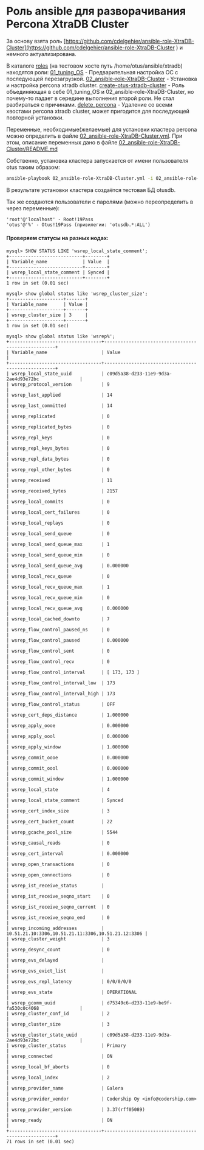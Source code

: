# Роль ansible для разворачивания Percona XtraDB Cluster

За основу взята роль [https://github.com/cdelgehier/ansible-role-XtraDB-Cluster](https://github.com/cdelgehier/ansible-role-XtraDB-Cluster ) и немного актуализирована.

В каталоге [roles](roles/) (на тестовом хосте путь /home/otus/ansible/xtradb) находятся роли:
[01_tuning_OS](roles/01_tuning_OS) - Предварительная настройка ОС с последующей перезагрузкой.
[02_ansible-role-XtraDB-Cluster](roles/02_ansible-role-XtraDB-Cluster) - Установка и настройка percona xtradb cluster.
[create-otus-xtradb-cluster](roles/create-otus-xtradb-cluster) - Роль объединяющая в себе 01_tuning_OS и 02_ansible-role-XtraDB-Cluster, но почему-то падает в середине выполнения второй роли. Не стал разбираться с причинами.
[delete_percona](roles/delete_percona) - Удаление со всеми хвостами percona xtradb cluster, может пригодится для последующей повторной установки.

Переменные, необходимые(желаемые) для установки кластера percona можно определить в файле [02_ansible-role-XtraDB-Cluster.yml](roles/02_ansible-role-XtraDB-Cluster.yml). При этом, описание переменных дано в файле [02_ansible-role-XtraDB-Cluster/README.md](roles/02_ansible-role-XtraDB-Cluster/README.md)

Собственно, установка кластера запускается от имени пользователя otus таким образом:
```bash
ansible-playbook 02_ansible-role-XtraDB-Cluster.yml -i 02_ansible-role-XtraDB-Cluster/hosts
```

В результате установки кластера создаётся тестовая БД otusdb.

Так же создаются пользователи с паролями (можно переопределить в через переменные):
```mysql
'root'@'localhost' - Root!19Pass 
'otus'@'%' - Otus!19Pass (привилегии: 'otusdb.*:ALL')
```
#### Проверяем статусы на разных нодах:

```mysql
mysql> SHOW STATUS LIKE 'wsrep_local_state_comment';
+---------------------------+--------+
| Variable_name             | Value  |
+---------------------------+--------+
| wsrep_local_state_comment | Synced |
+---------------------------+--------+
1 row in set (0.01 sec)
```
```mysql
mysql> show global status like 'wsrep_cluster_size';
+--------------------+-------+
| Variable_name      | Value |
+--------------------+-------+
| wsrep_cluster_size | 3     |
+--------------------+-------+
1 row in set (0.01 sec)
```
```mysql
mysql> show global status like 'wsrep%';
+----------------------------------+----------------------------------------------------+
| Variable_name                    | Value                                              |
+----------------------------------+----------------------------------------------------+
| wsrep_local_state_uuid           | c09d5a38-d233-11e9-9d3a-2ae4d93e72bc               |
| wsrep_protocol_version           | 9                                                  |
| wsrep_last_applied               | 14                                                 |
| wsrep_last_committed             | 14                                                 |
| wsrep_replicated                 | 0                                                  |
| wsrep_replicated_bytes           | 0                                                  |
| wsrep_repl_keys                  | 0                                                  |
| wsrep_repl_keys_bytes            | 0                                                  |
| wsrep_repl_data_bytes            | 0                                                  |
| wsrep_repl_other_bytes           | 0                                                  |
| wsrep_received                   | 11                                                 |
| wsrep_received_bytes             | 2157                                               |
| wsrep_local_commits              | 0                                                  |
| wsrep_local_cert_failures        | 0                                                  |
| wsrep_local_replays              | 0                                                  |
| wsrep_local_send_queue           | 0                                                  |
| wsrep_local_send_queue_max       | 1                                                  |
| wsrep_local_send_queue_min       | 0                                                  |
| wsrep_local_send_queue_avg       | 0.000000                                           |
| wsrep_local_recv_queue           | 0                                                  |
| wsrep_local_recv_queue_max       | 1                                                  |
| wsrep_local_recv_queue_min       | 0                                                  |
| wsrep_local_recv_queue_avg       | 0.000000                                           |
| wsrep_local_cached_downto        | 7                                                  |
| wsrep_flow_control_paused_ns     | 0                                                  |
| wsrep_flow_control_paused        | 0.000000                                           |
| wsrep_flow_control_sent          | 0                                                  |
| wsrep_flow_control_recv          | 0                                                  |
| wsrep_flow_control_interval      | [ 173, 173 ]                                       |
| wsrep_flow_control_interval_low  | 173                                                |
| wsrep_flow_control_interval_high | 173                                                |
| wsrep_flow_control_status        | OFF                                                |
| wsrep_cert_deps_distance         | 1.000000                                           |
| wsrep_apply_oooe                 | 0.000000                                           |
| wsrep_apply_oool                 | 0.000000                                           |
| wsrep_apply_window               | 1.000000                                           |
| wsrep_commit_oooe                | 0.000000                                           |
| wsrep_commit_oool                | 0.000000                                           |
| wsrep_commit_window              | 1.000000                                           |
| wsrep_local_state                | 4                                                  |
| wsrep_local_state_comment        | Synced                                             |
| wsrep_cert_index_size            | 3                                                  |
| wsrep_cert_bucket_count          | 22                                                 |
| wsrep_gcache_pool_size           | 5544                                               |
| wsrep_causal_reads               | 0                                                  |
| wsrep_cert_interval              | 0.000000                                           |
| wsrep_open_transactions          | 0                                                  |
| wsrep_open_connections           | 0                                                  |
| wsrep_ist_receive_status         |                                                    |
| wsrep_ist_receive_seqno_start    | 0                                                  |
| wsrep_ist_receive_seqno_current  | 0                                                  |
| wsrep_ist_receive_seqno_end      | 0                                                  |
| wsrep_incoming_addresses         | 10.51.21.10:3306,10.51.21.11:3306,10.51.21.12:3306 |
| wsrep_cluster_weight             | 3                                                  |
| wsrep_desync_count               | 0                                                  |
| wsrep_evs_delayed                |                                                    |
| wsrep_evs_evict_list             |                                                    |
| wsrep_evs_repl_latency           | 0/0/0/0/0                                          |
| wsrep_evs_state                  | OPERATIONAL                                        |
| wsrep_gcomm_uuid                 | d75349c6-d233-11e9-be9f-fa530c0c4068               |
| wsrep_cluster_conf_id            | 2                                                  |
| wsrep_cluster_size               | 3                                                  |
| wsrep_cluster_state_uuid         | c09d5a38-d233-11e9-9d3a-2ae4d93e72bc               |
| wsrep_cluster_status             | Primary                                            |
| wsrep_connected                  | ON                                                 |
| wsrep_local_bf_aborts            | 0                                                  |
| wsrep_local_index                | 2                                                  |
| wsrep_provider_name              | Galera                                             |
| wsrep_provider_vendor            | Codership Oy <info@codership.com>                  |
| wsrep_provider_version           | 3.37(rff05089)                                     |
| wsrep_ready                      | ON                                                 |
+----------------------------------+----------------------------------------------------+
71 rows in set (0.01 sec)
```
